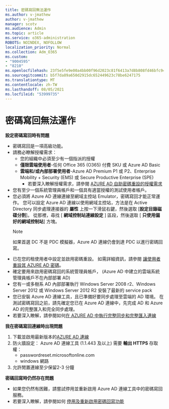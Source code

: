 ```yaml
---
title: 密碼寫回無法運作
ms.author: v-jmathew
author: v-jmathew
manager: scotv
ms.audience: Admin
ms.topic: article
ms.service: o365-administration
ROBOTS: NOINDEX, NOFOLLOW
localization_priority: Normal
ms.collection: Adm_O365
ms.custom:
- "9004595"
- "8210"
ms.openlocfilehash: 23f5e5fe9e00a4bb00f96d2023c81f6413a7d8b808fd46bfc94483944bb898dc
ms.sourcegitcommit: b5f7da89a650d2915dc652449623c78be6247175
ms.translationtype: MT
ms.contentlocale: zh-TW
ms.lasthandoff: 08/05/2021
ms.locfileid: "53999735"
---
```

# <a name="password-writeback-is-not-working"></a>密碼寫回無法運作

**設定密碼寫回時有問題**

- 密碼寫回是一項高級功能。
- 請務必瞭解授權需求：
  - 您的組織中必須至少有一個指派的授權
  - **僅限雲端使用者**-任何 Office 365 (O365) 付費 SKU 或 Azure AD Basic
  - **雲端和/或內部部署使用者**-Azure AD Premium P1 或 P2、Enterprise Mobility + Security (EMS) 或 Secure Productive Enterprise (SPE) 
    - 若要深入瞭解授權需求，請參閱 [AZURE AD 自助密碼重設的授權需求](https://docs.microsoft.com/azure/active-directory/active-directory-passwords-licensing)
- 您有至少一個系統管理員帳戶和一個具有適當授權的測試使用者帳戶。
- 您必須將 Azure AD 連線連線至網域主控站 Emulator，密碼寫回才能正常運作。 您可以設定 Azure AD 連線以使用網域主控站，方法是在 Active Directory 同步處理連接器的 **屬性** 上按一下滑鼠右鍵，然後選取 [**設定目錄磁碟分割**]。 從那裡，尋找 [ **網域控制站連線設定** ] 區段，然後選取 [ **只使用偏好的網域控制站**] 方塊。
  > [!NOTE]
  > 如果首選 DC 不是 PDC 模擬器，Azure AD 連線仍會到達 PDC 以進行密碼回寫。
- 已在您的租使用者中設定並啟用密碼重設。 如需詳細資訊，請參閱 [讓使用者重設其 AZURE AD 密碼](https://docs.microsoft.com/azure/active-directory/active-directory-passwords-getting-started)。
- 確定要用來啟用密碼寫回的系統管理員帳戶， (Azure AD 中建立的雲端系統管理員帳戶不在內部部署 AD) 
- 您有一或多樹系 AD 內部部署執行 Windows Server 2008 r2、Windows Server 2012 或 Windows Server 2012 R2 安裝了最新的 service pack
- 您已安裝 Azure AD 連線工具，且已準備好要同步處理至雲端的 AD 環境。 在測試密碼寫回之前，請先確定您已在 Azure AD 連線中，先完成 AD 和 Azure AD 的完整匯入和完全同步處理。
- 若要深入瞭解，請參閱如何[在 AZURE AD 中執行完整同步和完整匯入連線](https://docs.microsoft.com/azure/active-directory/connect/active-directory-aadconnectsync-operations)

**我在密碼寫回連線時出現問題**

1. 下載並啟用最新版本的[AZURE AD 連線](https://www.microsoft.com/download/details.aspx?id=47594)
2. 防火牆設定： Azure AD 連線工具 (1.1.443 及以上) 需要 **輸出 HTTPS** 存取權：
    - passwordreset.microsoftonline.com
    - windows 網路
3. 允許閒置連線至少保留2-3 分鐘

**密碼回寫時仍然存在問題**

- 如果您仍然有困難，請嘗試停用並重新啟用 Azure AD 連線工具中的密碼寫回服務。
- 若要深入瞭解，請參閱如何 [停用及重新啟用密碼回寫功能](https://docs.microsoft.com/azure/active-directory/active-directory-passwords-troubleshoot)
